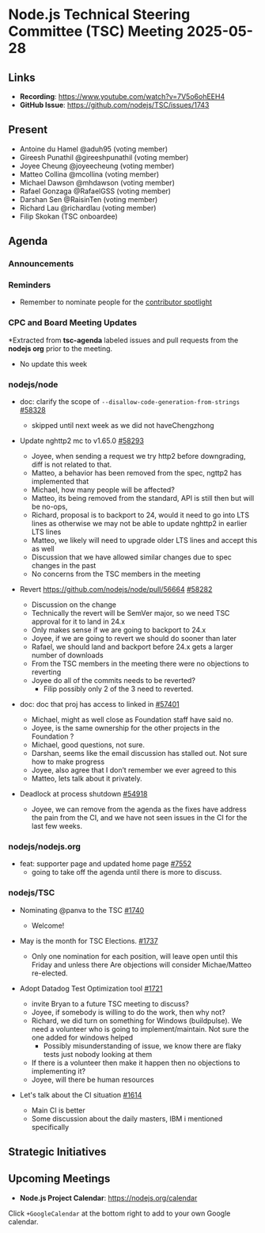 # Node.js Technical Steering Committee (TSC) Meeting 2025-05-28

## Links

* **Recording**:  <https://www.youtube.com/watch?v=7V5o6ohEEH4>
* **GitHub Issue**: <https://github.com/nodejs/TSC/issues/1743>

## Present

* Antoine du Hamel @aduh95 (voting member)
* Gireesh Punathil @gireeshpunathil (voting member)
* Joyee Cheung @joyeecheung (voting member)
* Matteo Collina @mcollina (voting member)
* Michael Dawson @mhdawson (voting member)
* Rafael Gonzaga @RafaelGSS (voting member)
* Darshan Sen @RaisinTen (voting member)
* Richard Lau @richardlau (voting member)
* Filip Skokan (TSC onboardee)

## Agenda

### Announcements

### Reminders

* Remember to nominate people for the [contributor spotlight](https://github.com/nodejs/node/blob/main/doc/contributing/reconizing-contributors.md#bi-monthly-contributor-spotlight)

### CPC and Board Meeting Updates

*Extracted from **tsc-agenda** labeled issues and pull requests from the **nodejs org** prior to the meeting.

* No update this week

### nodejs/node

* doc: clarify the scope of `--disallow-code-generation-from-strings` [#58328](https://github.com/nodejs/node/pull/58328)
  * skipped until next week as we did not haveChengzhong

* Update nghttp2 mc to v1.65.0 [#58293](https://github.com/nodejs/node/pull/58293)
  * Joyee, when sending a request we try http2 before downgrading, diff is not related to that.
  * Matteo, a behavior has been removed from the spec, ngttp2 has implemented that
  * Michael, how many people will be affected?
  * Matteo, its being removed from the standard, API is still then but will be no-ops,
  * Richard, proposal is to backport to 24, would it need to go into LTS lines as otherwise
    we may not be able to update nghttp2 in earlier LTS lines
  * Matteo, we likely will need to upgrade older LTS lines and accept this as well
  * Discussion that we have allowed similar changes due to spec changes in the past
  * No concerns from the TSC members in the meeting

* Revert <https://github.com/nodejs/node/pull/56664> [#58282](https://github.com/nodejs/node/pull/58282)
  * Discussion on the change
  * Technically the revert will be SemVer major, so we need TSC approval for it to land in 24.x
  * Only makes sense if we are going to backport to 24.x
  * Joyee, if we are going to revert we should do sooner than later
  * Rafael, we should land and backport before 24.x gets a larger number of downloads
  * From the TSC members in the meeting there were no objections to reverting
  * Joyee do all of the commits needs to be reverted?
    * Filip possibly only 2 of the 3 need to reverted.

* doc: doc that proj has access to linked in [#57401](https://github.com/nodejs/node/pull/57401)
  * Michael, might as well close as Foundation staff have said no.
  * Joyee, is the same ownership for the other projects in the Foundation ?
  * Michael, good questions, not sure.
  * Darshan, seems like the email discussion has stalled out. Not sure how to make progress
  * Joyee, also agree that I don’t remember we ever agreed to this
  * Matteo, lets talk about it privately.

* Deadlock at process shutdown [#54918](https://github.com/nodejs/node/issues/54918)
  * Joyee, we can remove from the agenda as the fixes have address the pain from the CI,
    and we have not seen issues in the CI for the last few weeks.

### nodejs/nodejs.org

* feat: supporter page and updated home page [#7552](https://github.com/nodejs/nodejs.org/pull/7552)
  * going to take off the agenda until there is more to discuss.

### nodejs/TSC

* Nominating @panva to the TSC [#1740](https://github.com/nodejs/TSC/issues/1740)
  * Welcome!

* May is the month for TSC Elections. [#1737](https://github.com/nodejs/TSC/issues/1737)
  * Only one nomination for each position, will leave open until this Friday and unless there
    Are objections will consider Michae/Matteo re-elected.

* Adopt Datadog Test Optimization tool [#1721](https://github.com/nodejs/TSC/issues/1721)
  * invite Bryan to a future TSC meeting to discuss?
  * Joyee, if somebody is willing to do the work, then why not?
  * Richard, we did turn on something for Windows (buildpulse). We need a volunteer who
    is going to implement/maintain. Not sure the one added for windows helped
    * Possibly misunderstanding of issue, we know there are flaky tests just nobody looking at
      them
  * If there is a volunteer then make it happen then no objections to implementing it?
  * Joyee, will there be human resources

* Let's talk about the CI situation [#1614](https://github.com/nodejs/TSC/issues/1614)
  * Main CI is better
  * Some discussion about the daily masters, IBM i mentioned specifically

## Strategic Initiatives

## Upcoming Meetings

* **Node.js Project Calendar**: <https://nodejs.org/calendar>

Click `+GoogleCalendar` at the bottom right to add to your own Google calendar.
